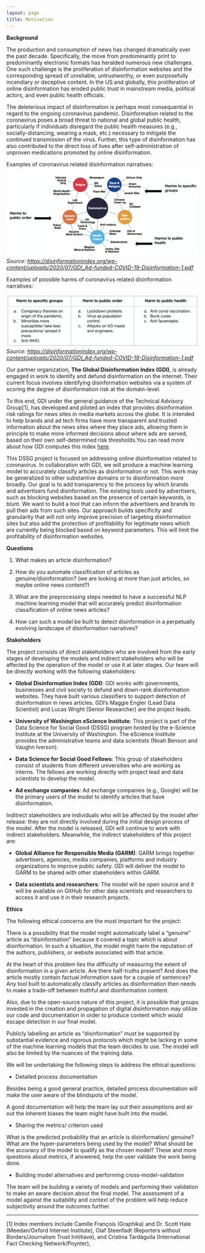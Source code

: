 ```yaml
---
layout: page
title: Motivation
---
```


**Background**

The production and consumption of news has changed dramatically over the past decade. Specifically, the move from predominantly print to predominantly electronic formats has heralded numerous new challenges. One such challenge is the proliferation of disinformation websites and the corresponding spread of unreliable, untrustworthy, or even purposefully incendiary or deceptive content. In the US and globally, this proliferation of online disinformation has eroded public trust in mainstream media, political actors, and even public health officials. 
 
The deleterious impact of disinformation is perhaps most consequential in regard to the ongoing coronavirus pandemic. Disinformation related to the coronavirus poses a broad threat to national and global public health, particularly if individuals  disregard the public health measures (e.g., socially-distancing, wearing a mask, etc.) necessary to mitigate the continued transmission of the virus. Further, this type of disinformation has also contributed to the direct loss of lives after self-administration of unproven medications promoted by online disinformation. 

Examples of coronavirus related disinformation narratives:

![Image of disinformation narratives](assets/img/coronavirus_map.png)
*Source: https://disinformationindex.org/wp-content/uploads/2020/07/GDI_Ad-funded-COVID-19-Disinformation-1.pdf*

Examples of possible harms of coronavirus related disinformation narratives:

![Image of possible harms](assets/img/coronavirus_table.png)
*Source: https://disinformationindex.org/wp-content/uploads/2020/07/GDI_Ad-funded-COVID-19-Disinformation-1.pdf*

Our partner organization, **The Global Disinformation Index (GDI)**, is already engaged in work to identify and defund disinformation on the internet. Their current focus involves identifying disinformation websites via a system of scoring the degree of disinformation risk at the domain-level.

To this end, GDI under the general guidance of the Technical Advisory Group[1], has developed and piloted an index that provides disinformation risk ratings for news sites in media markets across the globe. It is intended to help brands and ad tech firms have more transparent and trusted information about the news sites where they place ads, allowing them in principle to make more informed decisions about where ads are served, based on their own self-determined risk thresholds.You can read more about how GDI computes this index [here](https://disinformationindex.org/the-index/). 

This DSSG project is focused on addressing online disinformation related to coronavirus. In collaboration with GDI, we will produce a machine learning model to accurately classify articles as disinformation or not. This work may be generalized to other substantive domains or to disinformation more broadly. Our goal is to add transparency to the process by which brands and advertisers fund disinformation. The existing tools used by advertisers, such as blocking websites based on the presence of certain keywords, is blunt. We want to build a tool that can inform the advertisers and brands to pull their ads from such sites. Our approach builds specificity and granularity that will not only improve precision of targeting disinformation sites but also add the protection of profitability for legitimate news which are currently being blocked based on keyword parameters. This will limit the profitability of disinformation websites.

 
**Questions**

1. What makes an article disinformation?

2. How do you automate classification of articles as genuine/disinformation? (we are looking at more than just articles, so maybe online news content?) 

3. What are the preprocessing steps needed to have a successful NLP machine learning model that will accurately predict disinformation classification of online news articles?

4. How can such a model be built to detect disinformation in a perpetually evolving landscape of disinformation narratives? 


**Stakeholders**

The project consists of direct stakeholders who are involved from the early stages of developing the models and indirect stakeholders who will be affected by the operation of the model or use it at later stages. Our team will be directly working with the following stakeholders:
 
* **Global Disinformation Index (GDI)**: GDI works with governments, businesses and civil society to defund and down-rank disinformation websites. They have built various classifiers to support detection of disinformation in news articles. GDI’s Maggie Engler (Lead Data Scientist) and Lucas Wright (Senior Researcher) are the project leads.
 
* **University of Washington eScience Institute**: This project is part of the Data Science for Social Good (DSSG) program hosted by the e-Science Institute at the University of Washington. The eScience Institute provides the administrative teams and data scientists (Noah Benson and Vaughn Iverson).
 
* **Data Science for Social Good Fellows**: This group of stakeholders consist of students from different universities who are working as interns. The fellows are working directly with project lead and data scientists to develop the model.

* **Ad exchange companies**: Ad exchange companies (e.g., Google) will be the primary users of the model to identify articles that have disinformation.

Inditrect stakeholders are individuals who will be affected by the model after release: they are not directly involved during the initial design process of the model. After the model is released, GDI will continue to work with indirect stakeholders. Meanwhile, the indirect stakeholders of this project are:
 
* **Global Alliance for Responsible Media (GARM)**: GARM brings together advertisers, agencies, media companies, platforms and industry organizations to improve public safety. GDI will deliver the model to GARM to be shared with other stakeholders within GARM.
 
* **Data scientists and researchers**: The model will be open source and it will be available on GitHub for other data scientists and researchers to access it and use it in their research projects.


**Ethics**

The following ethical concerns are the most important for the project:

There is a possibility that the model might automatically label a “genuine” article as “disinformation” because it covered a topic which is about disinformation. In such a situation, the model might harm the reputation of the authors, publishers, or website associated with that article.

At the heart of this problem lies the difficulty of measuring the extent of disinformation in a given article. Are there half-truths present? And does the article mostly contain factual information save for a couple of sentences? Any tool built to automatically classify articles as disinformation then needs to make a trade-off between truthful and disinformation content. 
 
Also, due to the open-source nature of this project, it is possible that groups invested in the creation and propagation of digital disinformation may utilize our code and documentation in order to produce content which would escape detection in our final model.

Publicly labelling an article as “disinformation” must be supported by substantial evidence and rigorous protocols which might be lacking in some of the machine learning models that the team decides to use. The model will also be limited by the nuances of the training data.

We will be undertaking the following steps to address the ethical questions:

* Detailed process documentation

Besides being a good general practice, detailed process documentation will make the user aware of the blindspots of the model. 

A good documentation will help the team lay out their assumptions and air out the inherent biases the team might have built into the model.

* Sharing the metrics/ criterion used

What is the predicted probability that an article is disinformation/ genuine? What are the hyper-parameters being used by the model? What should be the accuracy of the model to qualify as the chosen model? These and more questions about metrics, if answered, help the user validate the work being done.

* Building model alternatives and performing cross-model-validation

The team will be building a variety of models and performing their validation to make an aware decision about the final model. The assessment of a model against the suitability and context of the problem will help reduce subjectivity around the outcomes further.

---

[1] Index members include  Camille François (Graphika) and Dr. Scott Hale (Meedan/Oxford Internet Institute), Olaf Steenfadt (Reporters without Borders/Journalism Trust Inititiave), and Cristina Tardáguila (International Fact Checking Network/Poynter),
